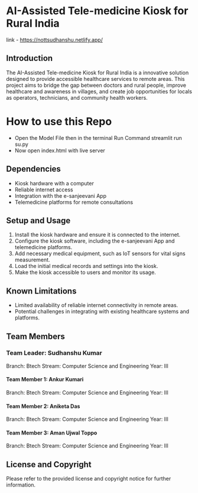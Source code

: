 # AI-Assisted Tele-medicine Kiosk for Rural India
link - https://nottsudhanshu.netlify.app/

## Introduction

The AI-Assisted Tele-medicine Kiosk for Rural India is a innovative solution designed to provide accessible healthcare services to remote areas. This project aims to bridge the gap between doctors and rural people, improve healthcare and awareness in villages, and create job opportunities for locals as operators, technicians, and community health workers.

# How to use this Repo
- Open the Model File then in the terminal Run Command streamlit run su.py
- Now open index.html with live server
## Dependencies
- Kiosk hardware with a computer
- Reliable internet access
- Integration with the e-sanjeevani App
- Telemedicine platforms for remote consultations

## Setup and Usage

1. Install the kiosk hardware and ensure it is connected to the internet.
2. Configure the kiosk software, including the e-sanjeevani App and telemedicine platforms.
3. Add necessary medical equipment, such as IoT sensors for vital signs measurement.
4. Load the initial medical records and settings into the kiosk.
5. Make the kiosk accessible to users and monitor its usage.

## Known Limitations
- Limited availability of reliable internet connectivity in remote areas.
- Potential challenges in integrating with existing healthcare systems and platforms.


## Team Members
### Team Leader: Sudhanshu Kumar
Branch: Btech
Stream: Computer Science and Engineering
Year: III
#### Team Member 1: Ankur Kumari
Branch: Btech
Stream: Computer Science and Engineering
Year: III
#### Team Member 2: Aniketa Das
Branch: Btech
Stream: Computer Science and Engineering
Year: III
#### Team Member 3: Aman Ujwal Toppo
Branch: Btech
Stream: Computer Science and Engineering
Year: III
## License and Copyright

Please refer to the provided license and copyright notice for further information.
